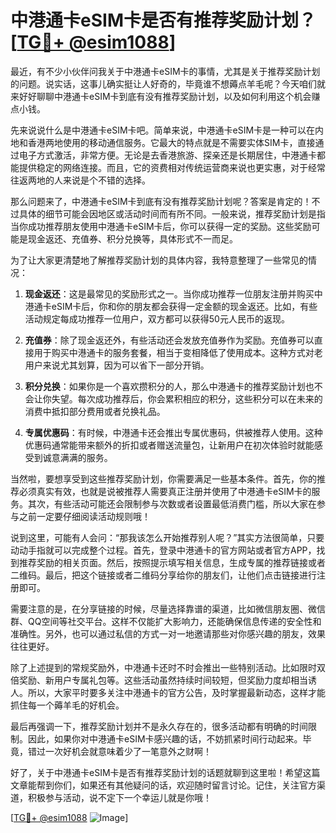 # 中港通卡eSIM卡是否有推荐奖励计划？[[TG💪+ @esim1088](https://t.me/s/esim1088)]

最近，有不少小伙伴问我关于中港通卡eSIM卡的事情，尤其是关于推荐奖励计划的问题。说实话，这事儿确实挺让人好奇的，毕竟谁不想薅点羊毛呢？今天咱们就来好好聊聊中港通卡eSIM卡到底有没有推荐奖励计划，以及如何利用这个机会赚点小钱。

先来说说什么是中港通卡eSIM卡吧。简单来说，中港通卡eSIM卡是一种可以在内地和香港两地使用的移动通信服务。它最大的特点就是不需要实体SIM卡，直接通过电子方式激活，非常方便。无论是去香港旅游、探亲还是长期居住，中港通卡都能提供稳定的网络连接。而且，它的资费相对传统运营商来说也更实惠，对于经常往返两地的人来说是个不错的选择。

那么问题来了，中港通卡eSIM卡到底有没有推荐奖励计划呢？答案是肯定的！不过具体的细节可能会因地区或活动时间而有所不同。一般来说，推荐奖励计划是指当你成功推荐朋友使用中港通卡eSIM卡后，你可以获得一定的奖励。这些奖励可能是现金返还、充值券、积分兑换等，具体形式不一而足。

为了让大家更清楚地了解推荐奖励计划的具体内容，我特意整理了一些常见的情况：

1. **现金返还**：这是最常见的奖励形式之一。当你成功推荐一位朋友注册并购买中港通卡eSIM卡后，你和你的朋友都会获得一定金额的现金返还。比如，有些活动规定每成功推荐一位用户，双方都可以获得50元人民币的返现。

2. **充值券**：除了现金返还外，有些活动还会发放充值券作为奖励。充值券可以直接用于购买中港通卡的服务套餐，相当于变相降低了使用成本。这种方式对老用户来说尤其划算，因为可以省下一部分开销。

3. **积分兑换**：如果你是一个喜欢攒积分的人，那么中港通卡的推荐奖励计划也不会让你失望。每次成功推荐后，你会累积相应的积分，这些积分可以在未来的消费中抵扣部分费用或者兑换礼品。

4. **专属优惠码**：有时候，中港通卡还会推出专属优惠码，供被推荐人使用。这种优惠码通常能带来额外的折扣或者赠送流量包，让新用户在初次体验时就能感受到诚意满满的服务。

当然啦，要想享受到这些推荐奖励计划，你需要满足一些基本条件。首先，你的推荐必须真实有效，也就是说被推荐人需要真正注册并使用了中港通卡eSIM卡的服务。其次，有些活动可能还会限制参与次数或者设置最低消费门槛，所以大家在参与之前一定要仔细阅读活动规则哦！

说到这里，可能有人会问：“那我该怎么开始推荐别人呢？”其实方法很简单，只要动动手指就可以完成整个过程。首先，登录中港通卡的官方网站或者官方APP，找到推荐奖励的相关页面。然后，按照提示填写相关信息，生成专属的推荐链接或者二维码。最后，把这个链接或者二维码分享给你的朋友们，让他们点击链接进行注册即可。

需要注意的是，在分享链接的时候，尽量选择靠谱的渠道，比如微信朋友圈、微信群、QQ空间等社交平台。这样不仅能扩大影响力，还能确保信息传递的安全性和准确性。另外，也可以通过私信的方式一对一地邀请那些对你感兴趣的朋友，效果往往更好。

除了上述提到的常规奖励外，中港通卡还时不时会推出一些特别活动。比如限时双倍奖励、新用户专属礼包等。这些活动虽然持续时间较短，但奖励力度却相当诱人。所以，大家平时要多关注中港通卡的官方公告，及时掌握最新动态，这样才能抓住每一个薅羊毛的好机会。

最后再强调一下，推荐奖励计划并不是永久存在的，很多活动都有明确的时间限制。因此，如果你对中港通卡eSIM卡感兴趣的话，不妨抓紧时间行动起来。毕竟，错过一次好机会就意味着少了一笔意外之财啊！

好了，关于中港通卡eSIM卡是否有推荐奖励计划的话题就聊到这里啦！希望这篇文章能帮到你们，如果还有其他疑问的话，欢迎随时留言讨论。记住，关注官方渠道，积极参与活动，说不定下一个幸运儿就是你哦！

[[TG💪+ @esim1088](https://t.me/s/esim1088) ![Image](https://i.postimg.cc/4NQfJmqS/Snipaste-2025-05-13-00-14-12.png)]
